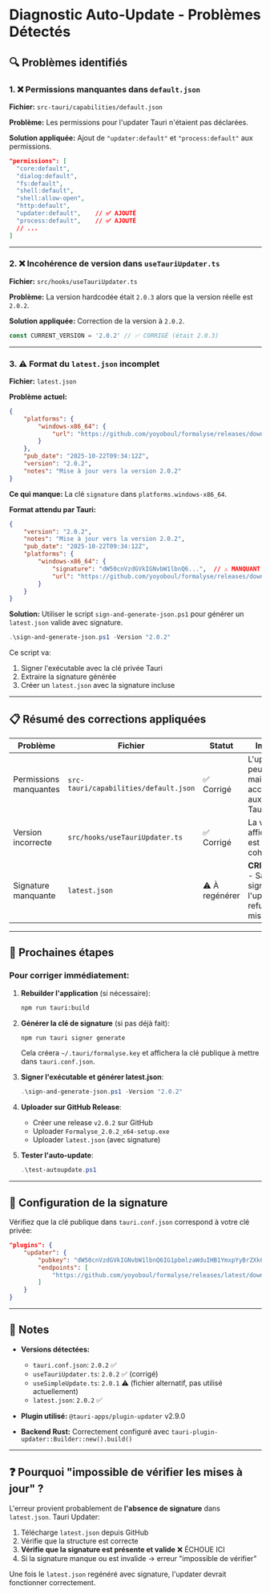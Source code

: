 # Diagnostic Auto-Update - Problèmes Détectés

## 🔍 Problèmes identifiés

### 1. ❌ Permissions manquantes dans `default.json`
**Fichier:** `src-tauri/capabilities/default.json`

**Problème:** Les permissions pour l'updater Tauri n'étaient pas déclarées.

**Solution appliquée:** Ajout de `"updater:default"` et `"process:default"` aux permissions.

```json
"permissions": [
  "core:default",
  "dialog:default",
  "fs:default",
  "shell:default",
  "shell:allow-open",
  "http:default",
  "updater:default",    // ✅ AJOUTÉ
  "process:default",    // ✅ AJOUTÉ
  // ...
]
```

---

### 2. ❌ Incohérence de version dans `useTauriUpdater.ts`
**Fichier:** `src/hooks/useTauriUpdater.ts`

**Problème:** La version hardcodée était `2.0.3` alors que la version réelle est `2.0.2`.

**Solution appliquée:** Correction de la version à `2.0.2`.

```typescript
const CURRENT_VERSION = '2.0.2' // ✅ CORRIGÉ (était 2.0.3)
```

---

### 3. ⚠️ Format du `latest.json` incomplet
**Fichier:** `latest.json`

**Problème actuel:**
```json
{
    "platforms": {
        "windows-x86_64": {
            "url": "https://github.com/yoyoboul/formalyse/releases/download/v2.0.2/Formalyse_2.0.2_x64-setup.exe"
        }
    },
    "pub_date": "2025-10-22T09:34:12Z",
    "version": "2.0.2",
    "notes": "Mise à jour vers la version 2.0.2"
}
```

**Ce qui manque:** La clé `signature` dans `platforms.windows-x86_64`.

**Format attendu par Tauri:**
```json
{
    "version": "2.0.2",
    "notes": "Mise à jour vers la version 2.0.2",
    "pub_date": "2025-10-22T09:34:12Z",
    "platforms": {
        "windows-x86_64": {
            "signature": "dW50cnVzdGVkIGNvbW1lbnQ6...",  // ⚠️ MANQUANT
            "url": "https://github.com/yoyoboul/formalyse/releases/download/v2.0.2/Formalyse_2.0.2_x64-setup.exe"
        }
    }
}
```

**Solution:** Utiliser le script `sign-and-generate-json.ps1` pour générer un `latest.json` valide avec signature.

```powershell
.\sign-and-generate-json.ps1 -Version "2.0.2"
```

Ce script va:
1. Signer l'exécutable avec la clé privée Tauri
2. Extraire la signature générée
3. Créer un `latest.json` avec la signature incluse

---

## 📋 Résumé des corrections appliquées

| Problème | Fichier | Statut | Impact |
|----------|---------|--------|--------|
| Permissions manquantes | `src-tauri/capabilities/default.json` | ✅ Corrigé | L'updater peut maintenant accéder aux APIs Tauri |
| Version incorrecte | `src/hooks/useTauriUpdater.ts` | ✅ Corrigé | La version affichée est cohérente |
| Signature manquante | `latest.json` | ⚠️ À regénérer | **CRITIQUE** - Sans signature, l'updater refuse la mise à jour |

---

## 🚀 Prochaines étapes

### Pour corriger immédiatement:

1. **Rebuilder l'application** (si nécessaire):
   ```bash
   npm run tauri:build
   ```

2. **Générer la clé de signature** (si pas déjà fait):
   ```bash
   npm run tauri signer generate
   ```
   Cela créera `~/.tauri/formalyse.key` et affichera la clé publique à mettre dans `tauri.conf.json`.

3. **Signer l'exécutable et générer latest.json**:
   ```powershell
   .\sign-and-generate-json.ps1 -Version "2.0.2"
   ```

4. **Uploader sur GitHub Release**:
   - Créer une release `v2.0.2` sur GitHub
   - Uploader `Formalyse_2.0.2_x64-setup.exe`
   - Uploader `latest.json` (avec signature)

5. **Tester l'auto-update**:
   ```powershell
   .\test-autoupdate.ps1
   ```

---

## 🔐 Configuration de la signature

Vérifiez que la clé publique dans `tauri.conf.json` correspond à votre clé privée:

```json
"plugins": {
    "updater": {
        "pubkey": "dW50cnVzdGVkIGNvbW1lbnQ6IG1pbmlzaWduIHB1YmxpYyBrZXk6IDQwNzE0Q0JBMDFDNzkwNDkKUldSSmtNY0J1a3h4UUJSWTU4aG1pdHV1d2VGTzExcWdtb3JzMGVXQVNWaGQrZUN3eXhRYWNFaWIK",
        "endpoints": [
            "https://github.com/yoyoboul/formalyse/releases/latest/download/latest.json"
        ]
    }
}
```

---

## 📝 Notes

- **Versions détectées:**
  - `tauri.conf.json`: `2.0.2` ✅
  - `useTauriUpdater.ts`: `2.0.2` ✅ (corrigé)
  - `useSimpleUpdate.ts`: `2.0.1` ⚠️ (fichier alternatif, pas utilisé actuellement)
  - `latest.json`: `2.0.2` ✅

- **Plugin utilisé:** `@tauri-apps/plugin-updater` v2.9.0
  
- **Backend Rust:** Correctement configuré avec `tauri-plugin-updater::Builder::new().build()`

---

## ❓ Pourquoi "impossible de vérifier les mises à jour" ?

L'erreur provient probablement de **l'absence de signature** dans `latest.json`. Tauri Updater:

1. Télécharge `latest.json` depuis GitHub
2. Vérifie que la structure est correcte
3. **Vérifie que la signature est présente et valide** ❌ ÉCHOUE ICI
4. Si la signature manque ou est invalide → erreur "impossible de vérifier"

Une fois le `latest.json` regénéré avec signature, l'updater devrait fonctionner correctement.

